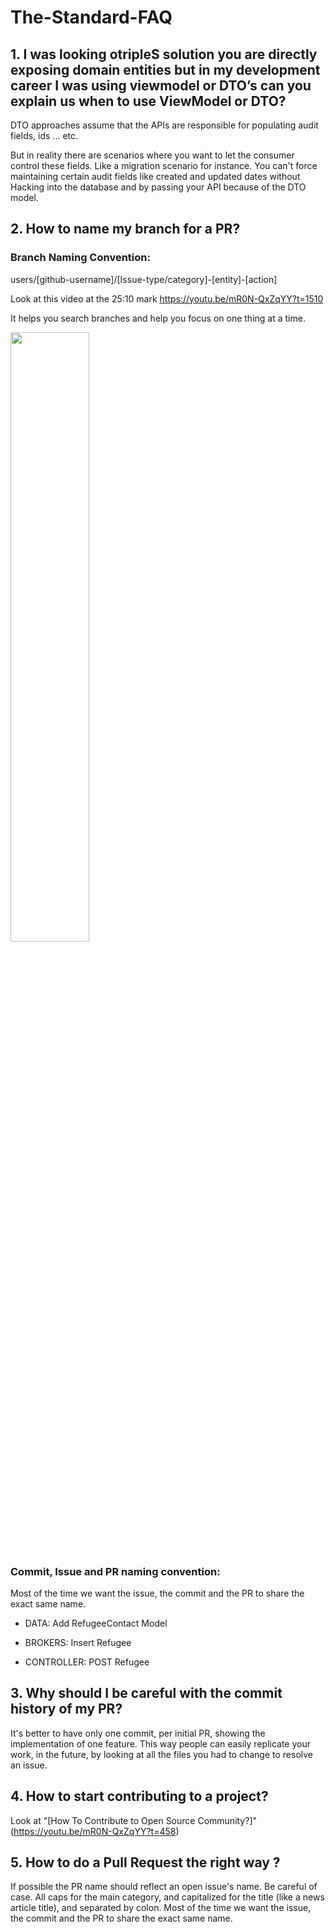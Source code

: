 # The-Standard-FAQ

## 1. I was looking otripleS solution you are directly exposing  domain entities but in my development career I was using viewmodel or DTO’s can you explain us when to use ViewModel or DTO?

DTO approaches assume that the APIs are responsible for populating audit fields, ids ... etc.

But in reality there are scenarios where you want to let the consumer control these fields. Like a migration scenario for instance. You can't force maintaining certain audit fields like created and updated dates without Hacking into the database and by passing your API because of the DTO model.

## 2. How to name my branch for a PR?

### Branch Naming Convention:

users/[github-username]/[Issue-type/category]-[entity]-[action]

Look at this video at the 25:10 mark https://youtu.be/mR0N-QxZqYY?t=1510

It helps you search branches and help you focus on one thing at a time.

<img src="https://user-images.githubusercontent.com/56794425/168654407-ce181cd6-8a6e-4ad8-b3c6-c7d44d476aac.png" width="50%" >


### Commit, Issue and PR naming convention:

Most of the time we want the issue, the commit and the PR to share the exact same name.

- DATA: Add RefugeeContact Model

- BROKERS: Insert Refugee

- CONTROLLER: POST Refugee


## 3. Why should I be careful with the commit history of my PR?

It's better to have only one commit, per initial PR, showing the implementation of one feature. This way people can easily replicate your work, in the future, by looking at all the files you had to change to resolve an issue.

## 4. How to start contributing to a project?

Look at "[How To Contribute to Open Source Community?]"(https://youtu.be/mR0N-QxZqYY?t=458)

## 5. How to do a Pull Request the right way ?

If possible the PR name should reflect an open issue's name. Be careful of case. All caps for the main category, and capitalized for the title (like a news article title), and separated by colon. Most of the time we want the issue, the commit and the PR to share the exact same name.

